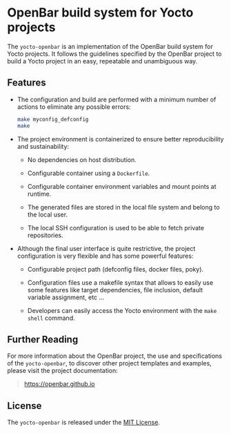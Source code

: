 # OpenBar build system for Yocto projects

The `yocto-openbar` is an implementation of the OpenBar build system for Yocto
projects. It follows the guidelines specified by the OpenBar project to build
a Yocto project in an easy, repeatable and unambiguous way.

## Features

* The configuration and build are performed with a minimum number of actions to
  eliminate any possible errors:

  ```bash
  make myconfig_defconfig
  make
  ```

* The project environment is containerized to ensure better reproducibility and
  sustainability:

  * No dependencies on host distribution.

  * Configurable container using a `Dockerfile`.

  * Configurable container environment variables and mount points at runtime.

  * The generated files are stored in the local file system and belong to the
    local user.

  * The local SSH configuration is used to be able to fetch private
    repositories.

* Although the final user interface is quite restrictive, the project
  configuration is very flexible and has some powerful features:

  * Configurable project path (defconfig files, docker files, poky).

  * Configuration files use a makefile syntax that allows to easily use some
    features like target dependencies, file inclusion, default variable
    assignment, etc ...

  * Developers can easily access the Yocto environment with the `make shell`
    command.

## Further Reading

For more information about the OpenBar project, the use and specifications of
the `yocto-openbar`, to discover other project templates and examples, please
visit the project documentation:

> https://openbar.github.io

## License

The `yocto-openbar` is released under the [MIT License](LICENSE.md).
